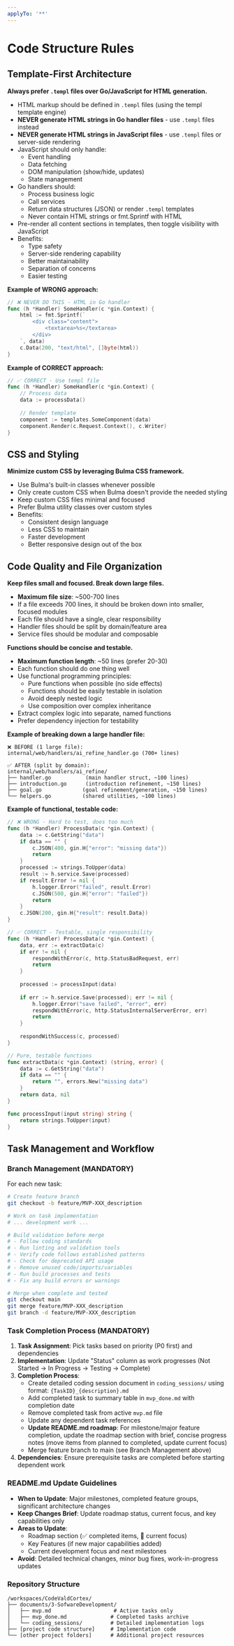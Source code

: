 ```yaml
---
applyTo: '**'
---
```


# Code Structure Rules

## Template-First Architecture

**Always prefer `.templ` files over Go/JavaScript for HTML generation.**

- HTML markup should be defined in `.templ` files (using the templ template engine)
- **NEVER generate HTML strings in Go handler files** - use `.templ` files instead
- **NEVER generate HTML strings in JavaScript files** - use `.templ` files or server-side rendering
- JavaScript should only handle:
  - Event handling
  - Data fetching
  - DOM manipulation (show/hide, updates)
  - State management
- Go handlers should:
  - Process business logic
  - Call services
  - Return data structures (JSON) or render `.templ` templates
  - Never contain HTML strings or fmt.Sprintf with HTML
- Pre-render all content sections in templates, then toggle visibility with JavaScript
- Benefits:
  - Type safety
  - Server-side rendering capability
  - Better maintainability
  - Separation of concerns
  - Easier testing

**Example of WRONG approach:**
```go
// ❌ NEVER DO THIS - HTML in Go handler
func (h *Handler) SomeHandler(c *gin.Context) {
    html := fmt.Sprintf(`
        <div class="content">
            <textarea>%s</textarea>
        </div>
    `, data)
    c.Data(200, "text/html", []byte(html))
}
```

**Example of CORRECT approach:**
```go
// ✅ CORRECT - Use templ file
func (h *Handler) SomeHandler(c *gin.Context) {
    // Process data
    data := processData()
    
    // Render template
    component := templates.SomeComponent(data)
    component.Render(c.Request.Context(), c.Writer)
}
```

## CSS and Styling

**Minimize custom CSS by leveraging Bulma CSS framework.**

- Use Bulma's built-in classes whenever possible
- Only create custom CSS when Bulma doesn't provide the needed styling
- Keep custom CSS files minimal and focused
- Prefer Bulma utility classes over custom styles
- Benefits:
  - Consistent design language
  - Less CSS to maintain
  - Faster development
  - Better responsive design out of the box

## Code Quality and File Organization

**Keep files small and focused. Break down large files.**

- **Maximum file size**: ~500-700 lines
- If a file exceeds 700 lines, it should be broken down into smaller, focused modules
- Each file should have a single, clear responsibility
- Handler files should be split by domain/feature area
- Service files should be modular and composable

**Functions should be concise and testable.**

- **Maximum function length**: ~50 lines (prefer 20-30)
- Each function should do one thing well
- Use functional programming principles:
  - Pure functions when possible (no side effects)
  - Functions should be easily testable in isolation
  - Avoid deeply nested logic
  - Use composition over complex inheritance
- Extract complex logic into separate, named functions
- Prefer dependency injection for testability

**Example of breaking down a large handler file:**
```
❌ BEFORE (1 large file):
internal/web/handlers/ai_refine_handler.go (700+ lines)

✅ AFTER (split by domain):
internal/web/handlers/ai_refine/
├── handler.go           (main handler struct, ~100 lines)
├── introduction.go      (introduction refinement, ~150 lines)
├── goal.go             (goal refinement/generation, ~150 lines)
└── helpers.go          (shared utilities, ~100 lines)
```

**Example of functional, testable code:**
```go
// ❌ WRONG - Hard to test, does too much
func (h *Handler) ProcessData(c *gin.Context) {
    data := c.GetString("data")
    if data == "" {
        c.JSON(400, gin.H{"error": "missing data"})
        return
    }
    processed := strings.ToUpper(data)
    result := h.service.Save(processed)
    if result.Error != nil {
        h.logger.Error("failed", result.Error)
        c.JSON(500, gin.H{"error": "failed"})
        return
    }
    c.JSON(200, gin.H{"result": result.Data})
}

// ✅ CORRECT - Testable, single responsibility
func (h *Handler) ProcessData(c *gin.Context) {
    data, err := extractData(c)
    if err != nil {
        respondWithError(c, http.StatusBadRequest, err)
        return
    }
    
    processed := processInput(data)
    
    if err := h.service.Save(processed); err != nil {
        h.logger.Error("save failed", "error", err)
        respondWithError(c, http.StatusInternalServerError, err)
        return
    }
    
    respondWithSuccess(c, processed)
}

// Pure, testable functions
func extractData(c *gin.Context) (string, error) {
    data := c.GetString("data")
    if data == "" {
        return "", errors.New("missing data")
    }
    return data, nil
}

func processInput(input string) string {
    return strings.ToUpper(input)
}
```

## Task Management and Workflow

### Branch Management (MANDATORY)
For each new task:
```bash
# Create feature branch
git checkout -b feature/MVP-XXX_description

# Work on task implementation
# ... development work ...

# Build validation before merge
# - Follow coding standards
# - Run linting and validation tools
# - Verify code follows established patterns
# - Check for deprecated API usage
# - Remove unused code/imports/variables
# - Run build processes and tests
# - Fix any build errors or warnings

# Merge when complete and tested
git checkout main
git merge feature/MVP-XXX_description
git branch -d feature/MVP-XXX_description
```

### Task Completion Process (MANDATORY)
1. **Task Assignment**: Pick tasks based on priority (P0 first) and dependencies
2. **Implementation**: Update "Status" column as work progresses (Not Started → In Progress → Testing → Complete)
3. **Completion Process**:
   - Create detailed coding session document in `coding_sessions/` using format: `{TaskID}_{description}.md`
   - Add completed task to summary table in `mvp_done.md` with completion date
   - Remove completed task from active `mvp.md` file
   - Update any dependent task references
   - **Update README.md roadmap**: For milestone/major feature completion, update the roadmap section with brief, concise progress notes (move items from planned to completed, update current focus)
   - Merge feature branch to main (see Branch Management above)
4. **Dependencies**: Ensure prerequisite tasks are completed before starting dependent work

### README.md Update Guidelines
- **When to Update**: Major milestones, completed feature groups, significant architecture changes
- **Keep Changes Brief**: Update roadmap status, current focus, and key capabilities only
- **Areas to Update**: 
  - Roadmap section (✅ completed items, 🔄 current focus)
  - Key Features (if new major capabilities added)
  - Current development focus and next milestones
- **Avoid**: Detailed technical changes, minor bug fixes, work-in-progress updates

### Repository Structure
```
/workspaces/CodeValdCortex/
├── documents/3-SofwareDevelopment/
│   ├── mvp.md                    # Active tasks only
│   ├── mvp_done.md              # Completed tasks archive
│   └── coding_sessions/         # Detailed implementation logs
├── [project code structure]     # Implementation code
└── [other project folders]      # Additional project resources
```

